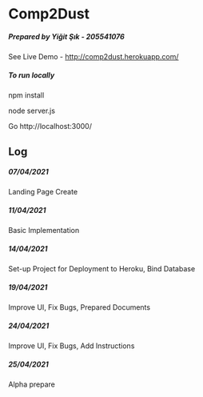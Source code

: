 # Comp2Dust

##### Prepared by Yiğit Şık - 205541076


See Live Demo - http://comp2dust.herokuapp.com/

##### To run locally 

 npm install


 node server.js


 Go http://localhost:3000/



## Log

##### 07/04/2021

Landing Page Create

##### 11/04/2021

Basic Implementation

##### 14/04/2021

Set-up Project for Deployment to Heroku, Bind Database

##### 19/04/2021

Improve UI, Fix Bugs, Prepared Documents

##### 24/04/2021

Improve UI, Fix Bugs, Add Instructions

##### 25/04/2021

Alpha prepare


